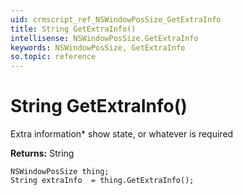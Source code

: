 ```yaml
---
uid: crmscript_ref_NSWindowPosSize_GetExtraInfo
title: String GetExtraInfo()
intellisense: NSWindowPosSize.GetExtraInfo
keywords: NSWindowPosSize, GetExtraInfo
so.topic: reference
---
```


# String GetExtraInfo()

Extra information* show state, or whatever is required

**Returns:** String

```crmscript
NSWindowPosSize thing;
String extraInfo  = thing.GetExtraInfo();
```

